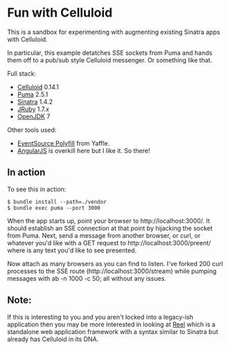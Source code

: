 Fun with Celluloid
==================

This is a sandbox for experimenting with augmenting existing Sinatra apps with Celluloid. 

In particular, this example detatches SSE sockets from Puma and hands them off to a pub/sub
style Celluloid messenger. Or something like that.

Full stack:

* [Celluloid](http://celluloid.io/) 0.14.1
* [Puma](http://puma.io) 2.5.1
* [Sinatra](http://www.sinatrarb.com/) 1.4.2
* [JRuby](http://jruby.org) 1.7.x
* [OpenJDK](http://openjdk.java.net/) 7

Other tools used:

* [EventSource Polyfill](https://github.com/Yaffle/EventSource) from Yaffle.
* [AngularJS](http://angularjs.org/) is overkill here but I like it. So there!

In action
---------
To see this in action:

```
$ bundle install --path=./vendor
$ bundle exec puma --port 3000
```

When the app starts up, point your browser to http://localhost:3000/. It should establish an
SSE connection at that point by hijacking the socket from Puma. Next, send a message from another
browser, or curl, or whatever you'd like with a GET request to http://localhost:3000/preent/<msg> 
where <msg> is any text you'd like to see presented.

Now attach as many browsers as you can find to listen. I've forked 200 curl processes to the SSE
route (http://localhost:3000/stream) while pumping messages with ab -n 1000 -c 50; all without any 
issues.

Note: 
-----

If this is interesting to you and you aren't locked into a legacy-ish application then you may
be more interested in looking at [Reel](https://github.com/celluloid/reel) which is a standalone 
web application framework with a syntax similar to Sinatra but already has Celluloid in its
DNA.



